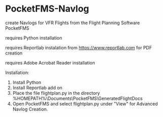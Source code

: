 # PocketFMS-Navlog
create Navlogs for VFR Flights from the Flight Planning Software PocketFMS

requires Python installation

requires Reportlab instalation from https://www.reportlab.com for PDF creation

requires Adobe Acrobat Reader installation

Installation:
1. Install Python
2. Install Reportlab add on
3. Place the file flightplan.py in the directory %HOMEPATH%\Documents\PocketFMS\GeneratedFlightDocs
4. Open PocketFMS and select flightplan.py under "View" for Advanced Navlog Creation. 
